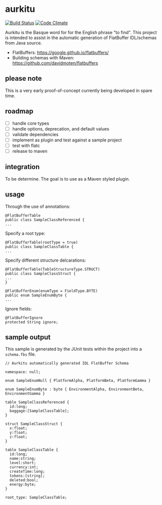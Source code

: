 # aurkitu 

[![Build Status](https://travis-ci.org/mhradek/aurkitu.svg?branch=master)](https://travis-ci.org/mhradek/aurkitu)
[![Code Climate](https://codeclimate.com/github/mhradek/aurkitu.svg)](https://codeclimate.com/github/mhradek/aurkitu)


Aurkitu is the Basque word for for the English phrase "to find". This project is intended to assist in the automatic generation of FlatBuffer IDL/schemas from Java source. 

* FlatBuffers: https://google.github.io/flatbuffers/
* Building schemas with Maven: https://github.com/davidmoten/flatbuffers

## please note 
This is a very early proof-of-concept currently being developed in spare time.

## roadmap
- [ ] handle core types
- [ ] handle options, deprecation, and default values
- [ ] validate dependencies
- [ ] implement as plugin and test against a sample project
- [ ] test with flatc
- [ ] release to maven

## integration
To be determine.  The goal is to use as a Maven styled plugin.

## usage
Through the use of annotations:
```
@FlatBufferTable
public class SampleClassReferenced {
...
```
Specify a root type:
```
@FlatBufferTable(rootType = true)
public class SampleClassTable {
...
```
Specify different structure delcarations:
```
@FlatBufferTable(TableStructureType.STRUCT)
public class SampleClassStruct {
...
}

@FlatBufferEnum(enumType = FieldType.BYTE)
public enum SampleEnumByte {
...
```

Ignore fields:
```
@FlatBufferIgnore
protected String ignore;
```

## sample output
This sample is generated by the JUnit tests within the project into a `schema.fbs` file.

```
// Aurkitu automatically generated IDL FlatBuffer Schema

namespace: null;

enum SampleEnumNull { PlatformAlpha, PlatformBeta, PlatformGamma }

enum SampleEnumByte : byte { EnvironmentAlpha, EnvironmentBeta, EnvironmentGamma }

table SampleClassReferenced {
  id:long;
  baggage:[SampleClassTable];
}

struct SampleClassStruct {
  x:float;
  y:float;
  z:float;
}

table SampleClassTable {
  id:long;
  name:string;
  level:short;
  currency:int;
  createTime:long;
  tokens:[string];
  deleted:bool;
  energy:byte;
}

root_type: SampleClassTable;
```
